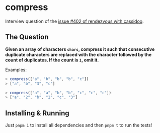 # compress

Interview question of the [issue #402 of rendezvous with cassidoo](https://buttondown.com/cassidoo/archive/we-all-have-the-duty-to-do-good-pope-francis/).

## The Question

**Given an array of characters `chars`, compress it such that consecutive duplicate characters are replaced with the character followed by the count of duplicates. If the count is `1`, omit it.**

Examples:

```js
> compress(["a", "b", "b", "b", "c"])
> ["a", "b", "3", "c"]

> compress(["a", "a", "b", "b", "c", "c", "c"])
> ["a", "2", "b", "2", "c", "3"]
```

## Installing & Running

Just `pnpm i` to install all dependencies and then `pnpm t` to run the tests!
